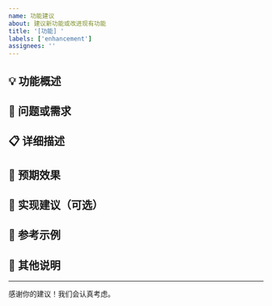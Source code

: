 ```yaml
---
name: 功能建议
about: 建议新功能或改进现有功能
title: '[功能] '
labels: ['enhancement']
assignees: ''
---
```


## 💡 功能概述

<!-- 简要描述你想要的功能 -->

## 🎯 问题或需求

<!-- 这个功能要解决什么问题？为什么需要它？ -->

## 📋 详细描述

<!-- 详细描述功能的工作方式 -->

## 🎨 预期效果

<!-- 这个功能将如何改善游戏体验？ -->

## 🔧 实现建议（可选）

<!-- 如果你有实现的想法，请在此说明 -->

## 📸 参考示例

<!-- 如果有其他游戏或项目的类似功能，请提供参考 -->

## 💬 其他说明

<!-- 任何其他相关信息 -->

---

感谢你的建议！我们会认真考虑。
